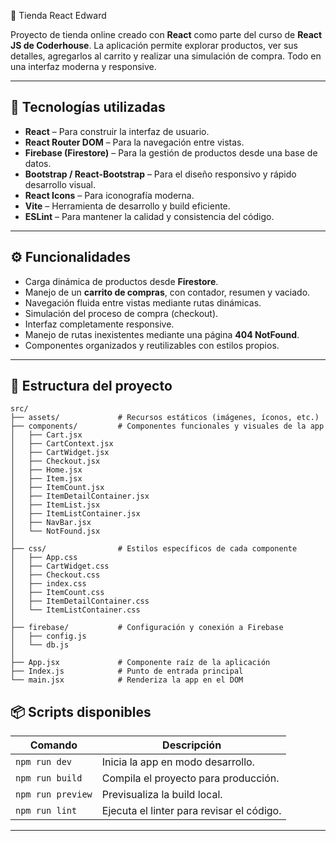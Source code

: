 🛒 Tienda React Edward

Proyecto de tienda online creado con **React** como parte del curso de **React JS de Coderhouse**. La aplicación permite explorar productos, ver sus detalles, agregarlos al carrito y realizar una simulación de compra. Todo en una interfaz moderna y responsive.

---

## 🚀 Tecnologías utilizadas

- **React** – Para construir la interfaz de usuario.
- **React Router DOM** – Para la navegación entre vistas.
- **Firebase (Firestore)** – Para la gestión de productos desde una base de datos.
- **Bootstrap / React-Bootstrap** – Para el diseño responsivo y rápido desarrollo visual.
- **React Icons** – Para iconografía moderna.
- **Vite** – Herramienta de desarrollo y build eficiente.
- **ESLint** – Para mantener la calidad y consistencia del código.

---

## ⚙️ Funcionalidades

- Carga dinámica de productos desde **Firestore**.
- Manejo de un **carrito de compras**, con contador, resumen y vaciado.
- Navegación fluida entre vistas mediante rutas dinámicas.
- Simulación del proceso de compra (checkout).
- Interfaz completamente responsive.
- Manejo de rutas inexistentes mediante una página **404 NotFound**.
- Componentes organizados y reutilizables con estilos propios.

---

## 📂 Estructura del proyecto
```
src/
├── assets/             # Recursos estáticos (imágenes, íconos, etc.)
├── components/         # Componentes funcionales y visuales de la app
│   ├── Cart.jsx
│   ├── CartContext.jsx
│   ├── CartWidget.jsx
│   ├── Checkout.jsx
│   ├── Home.jsx
│   ├── Item.jsx
│   ├── ItemCount.jsx
│   ├── ItemDetailContainer.jsx
│   ├── ItemList.jsx
│   ├── ItemListContainer.jsx
│   ├── NavBar.jsx
│   └── NotFound.jsx
│
├── css/                # Estilos específicos de cada componente
│   ├── App.css
│   ├── CartWidget.css
│   ├── Checkout.css
│   ├── index.css
│   ├── ItemCount.css
│   ├── ItemDetailContainer.css
│   └── ItemListContainer.css
│
├── firebase/           # Configuración y conexión a Firebase
│   ├── config.js
│   └── db.js
│
├── App.jsx             # Componente raíz de la aplicación
├── Index.js            # Punto de entrada principal
└── main.jsx            # Renderiza la app en el DOM
```

## 📦 Scripts disponibles

| Comando           | Descripción                              |
|-------------------|------------------------------------------|
| `npm run dev`     | Inicia la app en modo desarrollo.        |
| `npm run build`   | Compila el proyecto para producción.     |
| `npm run preview` | Previsualiza la build local.             |
| `npm run lint`    | Ejecuta el linter para revisar el código.|

---
